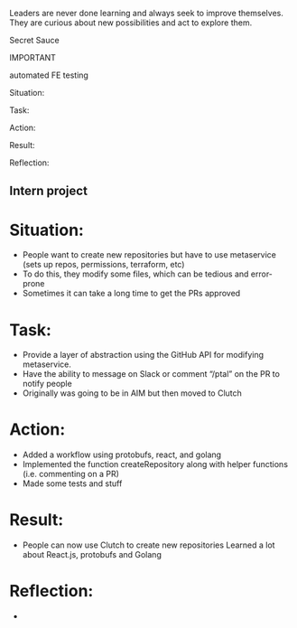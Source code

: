 Leaders are never done learning and always seek to improve themselves. They are curious about new possibilities and act to explore them.

Secret Sauce

IMPORTANT

automated FE testing

Situation:

Task:

Action:

Result:

Reflection:



## Intern project

# Situation:
- People want to create new repositories but have to use metaservice (sets up repos, permissions, terraform, etc)
- To do this, they modify some files, which can be tedious and error-prone
- Sometimes it can take a long time to get the PRs approved

# Task:
- Provide a layer of abstraction using the GitHub API for modifying metaservice.
- Have the ability to message on Slack or comment “/ptal” on the PR to notify people
- Originally was going to be in AIM but then moved to Clutch

# Action:
- Added a workflow using protobufs, react, and golang
- Implemented the function createRepository along with helper functions (i.e. commenting on a PR)
- Made some tests and stuff

# Result:
- People can now use Clutch to create new repositories
Learned a lot about React.js, protobufs and Golang

# Reflection:
- 
